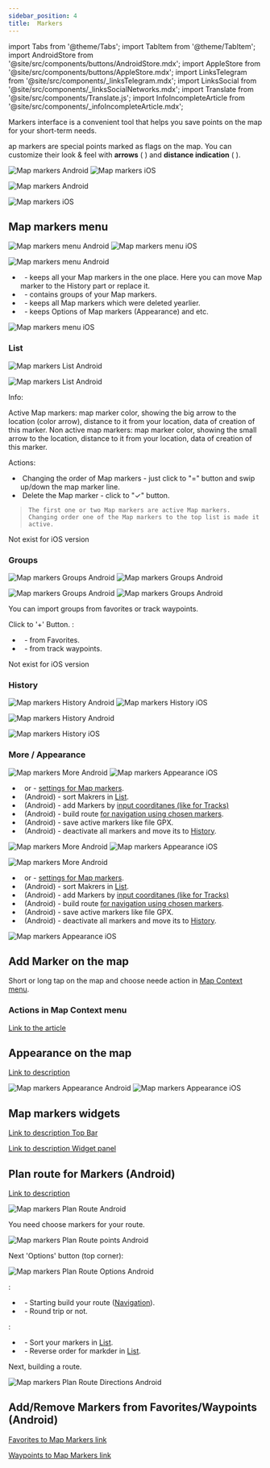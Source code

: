 ```yaml
---
sidebar_position: 4
title:  Markers
---
```

import Tabs from '@theme/Tabs';
import TabItem from '@theme/TabItem';
import AndroidStore from '@site/src/components/buttons/AndroidStore.mdx';
import AppleStore from '@site/src/components/buttons/AppleStore.mdx';
import LinksTelegram from '@site/src/components/_linksTelegram.mdx';
import LinksSocial from '@site/src/components/_linksSocialNetworks.mdx';
import Translate from '@site/src/components/Translate.js';
import InfoIncompleteArticle from '@site/src/components/_infoIncompleteArticle.mdx';

<InfoIncompleteArticle/>

Markers interface is a convenient tool that helps you save points on the map for your short-term needs.

ap markers are special points marked as flags on the map. You can customize their look & feel with **arrows** (<Translate android="true" ids="show_arrows_on_the_map"/> ) and **distance indication** (<Translate android="true" ids="show_direction"/> ). 


<Tabs groupId="operating-systems">

<TabItem value="def" label="Default" default>

![Map markers Android](@site/static/img/map/map_markers_android.png) ![Map markers iOS](@site/static/img/map/map_markers_ios.png)

</TabItem>

<TabItem value="android" label="Android">

![Map markers Android](@site/static/img/map/map_markers_android.png)

</TabItem>

<TabItem value="ios" label="iOS">

![Map markers iOS](@site/static/img/map/map_markers_ios.png)

</TabItem>

</Tabs>


## Map markers menu

<Tabs groupId="operating-systems">

<TabItem value="def" label="Default" default>

![Map markers menu Android](@site/static/img/personal/markers/map_markers_menu_android.png) ![Map markers menu iOS](@site/static/img/personal/markers/map_markers_menu_ios.png)

</TabItem>

<TabItem value="android" label="Android">

<Translate android="true" ids="android_button_seq"/> <Translate android="true" ids="shared_string_menu,map_markers"/>

![Map markers menu Android](@site/static/img/personal/markers/map_markers_menu_android.png)

- &nbsp;<Translate android="true" ids="shared_string_list"/>  - keeps all your Map markers in the one place. Here you can move Map marker to the History part or replace it.
- &nbsp;<Translate android="true" ids="shared_string_groups"/>  - contains groups of your Map markers. 
- &nbsp;<Translate android="true" ids="shared_string_history"/>  - keeps all Map markers which were deleted yearlier.
- &nbsp;<Translate android="true" ids="shared_string_more_without_dots"/>  - keeps Options of Map markers (Appearance) and etc.


</TabItem>

<TabItem value="ios" label="iOS">

<Translate ios="true" ids="ios_button_seq"/> <Translate ios="true" ids="menu,map_markers"/>

<p> </p>

![Map markers menu iOS](@site/static/img/personal/markers/map_markers_menu_ios.png)

</TabItem>

</Tabs>


### List


<Tabs groupId="operating-systems">

<TabItem value="def" label="Default" default>

![Map markers List Android](@site/static/img/personal/markers/map_markers_list_android.png) 

</TabItem>

<TabItem value="android" label="Android">

<Translate android="true" ids="android_button_seq"/> <Translate android="true" ids="shared_string_menu,map_markers,shared_string_list"/>

<p> </p>

![Map markers List Android](@site/static/img/personal/markers/map_markers_list_android.png) 

Info:

Active Map markers: map marker color, showing the big arrow to the location (color arrow), distance to it from your location, data of creation of this marker.
Non active map markers: map marker color, showing the small arrow to the location, distance to it from your location, data of creation of this marker.

Actions:

- &nbsp;Changing the order of Map markers - just click to "&equals;" button and swip up/down the map marker line.
- &nbsp;Delete the Map marker - click to "&#10003;" button.

> ``` The first one or two Map markers are active Map markers. Changing order one of the Map markers to the top list is made it active. ```

</TabItem>

<TabItem value="ios" label="iOS">

Not exist for iOS version

</TabItem>

</Tabs>



### Groups

<Tabs groupId="operating-systems">

<TabItem value="def" label="Default" default>

![Map markers Groups Android](@site/static/img/personal/markers/map_markers_groups_android.png) ![Map markers Groups Android](@site/static/img/personal/markers/map_markers_groups_add_android.png) 

</TabItem>

<TabItem value="android" label="Android">

![Map markers Groups Android](@site/static/img/personal/markers/map_markers_groups_android.png) ![Map markers Groups Android](@site/static/img/personal/markers/map_markers_groups_add_android.png) 

You can import groups from favorites or track waypoints.

Click to '&#43;' Button.  <Translate android="true" ids="favourites_group"/> :
- &nbsp;<Translate android="true" ids="favourites_group"/>  - from Favorites.
- &nbsp;<Translate android="true" ids="shared_string_gpx_waypoints"/>  - from track waypoints.

</TabItem>

<TabItem value="ios" label="iOS">

Not exist for iOS version

</TabItem>

</Tabs>

### History

<Tabs groupId="operating-systems">

<TabItem value="def" label="Default" default>

![Map markers History Android](@site/static/img/personal/markers/map_markers_history_android.png) ![Map markers History iOS](@site/static/img/personal/markers/map_markers_history_ios.png)

</TabItem>

<TabItem value="android" label="Android">

![Map markers History Android](@site/static/img/personal/markers/map_markers_history_android.png)

</TabItem>

<TabItem value="ios" label="iOS">

![Map markers History iOS](@site/static/img/personal/markers/map_markers_history_ios.png)

</TabItem>

</Tabs>

### More / Appearance 

![Map markers More Android](@site/static/img/personal/markers/map_markers_more_android.png) ![Map markers Appearance iOS](@site/static/img/personal/markers/map_markers_appearance_ios.png) 

- &nbsp;<Translate android="true" ids="appearance_on_the_map"/>  or <Translate ios="true" ids="map_settings_appearance"/>   - [settings for Map markers](../personal/markers#appearance-on-the-map).
- &nbsp;<Translate android="true" ids="sort_by"/>  (Android) - sort Makrers in [List](../personal/markers#list-android).
- &nbsp;<Translate android="true" ids="coordinate_input"/>  (Android) - add Markers by [input coorditanes (like for Tracks)](../personal/tracks#coordinate-input-android)
- &nbsp;<Translate android="true" ids="plan_route"/>  (Android) - build route [for navigation using chosen markers](../navigation/markers-navigation).
- &nbsp;<Translate android="true" ids="marker_save_as_track"/>  (Android) - save active markers like file GPX.
- &nbsp;<Translate android="true" ids="move_all_to_history"/>  (Android) - deactivate all markers and move its to [History](../personal/markers#history).


<Tabs groupId="operating-systems">

<TabItem value="def" label="Default" default>

![Map markers More Android](@site/static/img/personal/markers/map_markers_more_android.png) ![Map markers Appearance iOS](@site/static/img/personal/markers/map_markers_appearance_ios.png) 

</TabItem>

<TabItem value="android" label="Android">

![Map markers More Android](@site/static/img/personal/markers/map_markers_more_android.png) 

- &nbsp;<Translate android="true" ids="appearance_on_the_map"/>  or <Translate ios="true" ids="map_settings_appearance"/>   - [settings for Map markers](../personal/markers#appearance-on-the-map).
- &nbsp;<Translate android="true" ids="sort_by"/>  (Android) - sort Makrers in [List](../personal/markers#list-android).
- &nbsp;<Translate android="true" ids="coordinate_input"/>  (Android) - add Markers by [input coorditanes (like for Tracks)](../personal/tracks#coordinate-input-android)
- &nbsp;<Translate android="true" ids="plan_route"/>  (Android) - build route [for navigation using chosen markers](../navigation/markers-navigation).
- &nbsp;<Translate android="true" ids="marker_save_as_track"/>  (Android) - save active markers like file GPX.
- &nbsp;<Translate android="true" ids="move_all_to_history"/>  (Android) - deactivate all markers and move its to [History](../personal/markers#history).

</TabItem>

<TabItem value="ios" label="iOS">

![Map markers Appearance iOS](@site/static/img/personal/markers/map_markers_appearance_ios.png) 

</TabItem>

</Tabs>

## Add Marker on the map

Short or long tap on the map and choose neede action in [Map Context menu](../map/map-context-menu#add--edit-marker).

### Actions in Map Context menu

[Link to the article](../map/map-context-menu#add--edit-marker)

## Appearance on the map

[Link to description](../widgets/markers#configure-marker-widgets-and-marker-appearance)

![Map markers Appearance Android](@site/static/img/personal/markers/map_markers_appearance_android.png) ![Map markers Appearance iOS](@site/static/img/personal/markers/map_markers_appearance_ios.png)

## Map markers widgets

[Link to description Top Bar](../widgets/markers#top-bar-widget-markers)

[Link to description Widget panel](../widgets/markers#panel-widgets-markers)

## Plan route for Markers (Android)

[Link to description](../navigation/markers-navigation)

<Translate android="true" ids="android_button_seq"/> <Translate android="true" ids="shared_string_menu,map_markers,shared_string_more_without_dots,plan_route"/>

![Map markers Plan Route Android](@site/static/img/personal/markers/map_markers_plan_route_android.png)

You need choose markers for your route.

![Map markers Plan Route points Android](@site/static/img/personal/markers/map_markers_plan_route_points_android.png)

Next 'Options' button (top corner):

<Translate android="true" ids="android_button_seq"/> <Translate android="true" ids="shared_string_menu,map_markers,shared_string_more_without_dots,plan_route,shared_string_options"/>

<p> </p>

![Map markers Plan Route Options Android](@site/static/img/personal/markers/map_markers_plan_route_options_android.png)

<Translate android="true" ids="shared_string_options"/>:

- &nbsp;<Translate android="true" ids="get_directions"/> - Starting build your route ([Navigation](../navigation)).
- &nbsp;<Translate android="true" ids="make_round_trip"/> - <Translate android="true" ids="make_round_trip_descr"/> Round trip or not. 

<Translate android="true" ids="sort_by"/> :

- &nbsp;<Translate android="true" ids="intermediate_items_sort_by_distance"/>   - Sort your markers in [List](../personal/markers#list-android).
- &nbsp;<Translate android="true" ids="shared_string_reverse_order"/>  - Reverse order for markder in [List](../personal/markers#list-android).

Next, building a route.

<Translate android="true" ids="android_button_seq"/> <Translate android="true" ids="shared_string_menu,map_markers,shared_string_more_without_dots,plan_route,shared_string_options,get_directions"/>

<p> </p>


![Map markers Plan Route Directions Android](@site/static/img/personal/markers/map_markers_plan_route_directions_android.png)


## Add/Remove Markers from Favorites/Waypoints (Android)

[Favorites to Map Markers link](../personal/favorites#add-to-map-markers-android)

[Waypoints to Map Markers link](../personal/tracks#group-menu)
